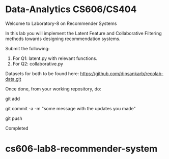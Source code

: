 # Data-Analytics CS606/CS404

Welcome to Laboratory-8 on Recommender Systems

In this lab you will implement the Latent Feature and Collaborative Filtering methods towards designing recommendation systems.

Submit the following:

1. For Q1: latent.py with relevant functions.
2. For Q2: collaborative.py

Datasets for both to be found here: https://github.com/dipsankarb/recolab-data.git

Once done, from your working repository, do:

git add

git commit -a -m "some message with the updates you made"

git push

Completed
# cs606-lab8-recommender-system
